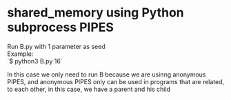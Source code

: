 ﻿# shared_memory using Python subprocess PIPES

Run B.py with 1 parameter as seed  
Example:  
´$ python3 B.py 16´

In this case we only need to run B because we are usinng anonymous PIPES, and anonymous PIPES only can be used in programs that are related, to each other, in this case, we have a parent and his child
